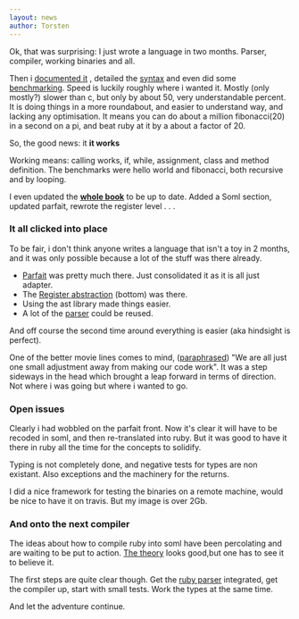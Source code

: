 ```yaml
---
layout: news
author: Torsten
---
```


Ok, that was surprising: I just wrote a language in two months. Parser, compiler, working binaries
and all.

Then i [documented it](/typed/typed.html) , detailed the [syntax](/typed/syntax.html) and even did
some [benchmarking](/typed/benchmarks.html). Speed is luckily roughly where i wanted it. Mostly
(only mostly?) slower than c, but only by about 50, very understandable percent. It is doing
things in a more roundabout, and easier to understand way, and lacking any optimisation. It means
you can do about a million fibonacci(20) in a second on a pi, and beat ruby at it by a about
a factor of 20.

So, the good news: it **it works**

Working means: calling works, if, while, assignment, class and method definition. The benchmarks
were hello world and fibonacci, both recursive and by looping.  

I even updated the [**whole book**](/book.html) to be up to date. Added a Soml section, updated
parfait, rewrote the register level . . .

### It all clicked into place

To be fair, i don't think anyone writes a language that isn't a toy in 2 months, and it was only
possible because  a lot of the stuff was there already.

- [Parfait](/typed/parfait.html) was pretty much there. Just consolidated it as it is all just adapter.
- The [Register abstraction](/typed/debugger.html) (bottom) was there.
- Using the ast library made things easier.
- A lot of the [parser](https://github.com/ruby-x/salama-reader) could be reused.

And off course the second time around everything is easier (aka hindsight is perfect).

One of the better movie lines comes to mind,
([paraphrased](http://www.imdb.com/title/tt1341188/quotes)) "We are all just one small
adjustment away from making our code work". It was a step sideways in the head which brought a leap
forward in terms of direction. Not where i was going but where i wanted to go.

### Open issues

Clearly i had wobbled on the parfait front. Now it's clear it will have to be recoded in soml,
and then re-translated into ruby. But it was good to have it there in ruby all the time for the
concepts to solidify.

Typing is not completely done, and negative tests for types are non existant. Also exceptions and
the machinery for the returns.

I did a nice framework for testing the binaries on a remote machine, would be nice to have it
on travis. But my image is over 2Gb.

### And onto the next compiler

The ideas about how to compile ruby into soml have been percolating and are waiting to be put to
action. [The theory](http://book.salama-vm.org/object/dynamic_types.html) looks good,but one has
to see it to believe it.

The first steps are quite clear though. Get the [ruby parser](https://github.com/whitequark/parser)
integrated, get the compiler up, start with small tests. Work the types at the same time.

And let the adventure continue.
